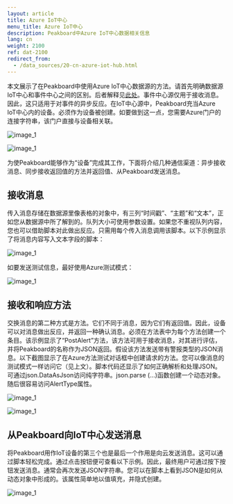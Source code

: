 ```yaml
---
layout: article
title: Azure IoT中心
menu_title: Azure IoT中心
description: Peakboard中Azure IoT中心数据相关信息
lang: cn
weight: 2100
ref: dat-2100
redirect_from:
  - /data_sources/20-cn-azure-iot-hub.html
---
```

本文展示了在Peakboard中使用Azure IoT中心数据源的方法。请首先明确数据源IoT中心和事件中心之间的区别。后者解释见[此处](/data_sources/19-cn-azure-event-hub.html)。事件中心源仅用于接收消息。因此，这只适用于对事件的异步反应。在IoT中心源中，Peakboard充当Azure IoT中心内的设备。必须作为设备被创建。如要做到这一点，您需要Azure门户的连接字符串，该门户直接与设备相关联。

![image_1](/assets/images/data-sources/azure-iot-hub/datenquellen-iot-hub-01.png)

![image_1](/assets/images/data-sources/azure-iot-hub/datenquellen-iot-hub-02.png)


为使Peakboard能够作为“设备”完成其工作，下面将介绍几种通信渠道：异步接收消息、同步接收返回值的方法并返回值、从Peakboard发送消息。

## 接收消息

传入消息存储在数据源里像表格的对象中，有三列“时间戳”、“主题”和“文本”，正如您从数据源中所了解到的。队列大小可使用参数设置。如果您不重视队列内容，您也可以借助脚本对此做出反应。只需用每个传入消息调用该脚本。以下示例显示了将消息内容写入文本字段的脚本：

![image_1](/assets/images/data-sources/azure-iot-hub/datenquellen-iot-hub-03.png)


如要发送测试信息，最好使用Azure测试模式：


![image_1](/assets/images/data-sources/azure-iot-hub/datenquellen-iot-hub-04.png)

## 接收和响应方法

交换消息的第二种方式是方法。它们不同于消息，因为它们有返回值。因此，设备可以对消息做出反应，并返回一种确认消息。必须在方法表中为每个方法创建一个条目。该示例显示了“PostAlert”方法，该方法可用于接收消息，对其进行评估，并将Peakboard的名称作为JSON返回。假设该方法发送带有警报类型的JSON消息。以下截图显示了在Azure方法测试对话框中创建请求的方法。您可以像消息的测试模式一样访问它（见上文）。脚本代码还显示了如何正确解析和处理JSON。可通过json.DataAsJson访问纯字符串。json.parse (…)函数创建一个动态对象。随后很容易访问AlertType属性。

![image_1](/assets/images/data-sources/azure-iot-hub/datenquellen-iot-hub-05.png)

![image_1](/assets/images/data-sources/azure-iot-hub/datenquellen-iot-hub-06.png)

## 从Peakboard向IoT中心发送消息

将Peakboard用作IoT设备的第三个也是最后一个作用是向云发送消息。这可以通过脚本轻松完成。通过点击按钮便可查看以下示例。因此，最终用户可通过按下按钮发送消息。通常会再次发送JSON字符串。您可以在脚本上看到JSON是如何从动态对象中形成的。该属性简单地以值填充，并隐式创建。

![image_1](/assets/images/data-sources/azure-iot-hub/datenquellen-iot-hub-07.png)
